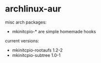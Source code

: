 archlinux-aur
=============

misc arch packages:

* mkinitcpio-* are simple homemade hooks

current versions:

* mkinitcpio-rootaufs       1.2-2
* mkinitcpio-subtree        1.0-1
